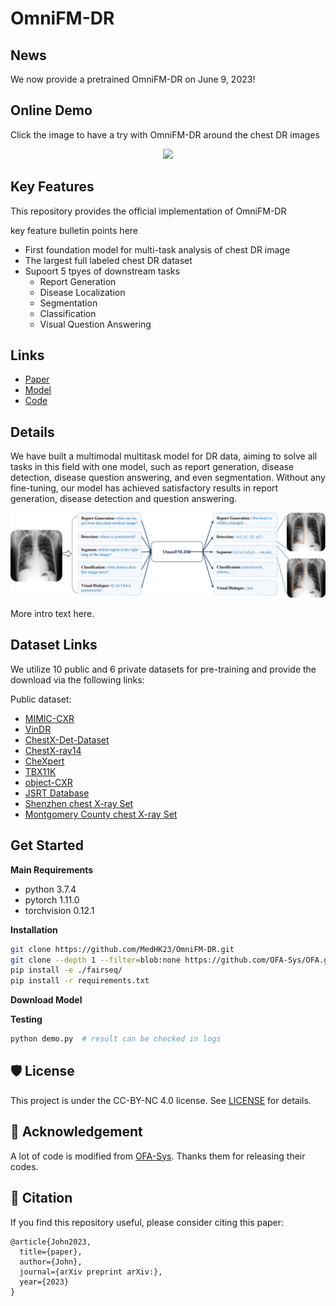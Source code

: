 # OmniFM-DR

## News
We now provide a pretrained OmniFM-DR on June 9, 2023! 

## Online Demo
Click the image to have a try with OmniFM-DR around the chest DR images

<!-- Insert a pipeline of your algorithm here if got one -->
<div align="center">
    <a href="https://medhk23.github.io/OmniFM-DR-demo/"><img width="600px" height="auto" src="demo.gif"></a>
</div>


## Key Features

This repository provides the official implementation of OmniFM-DR

key feature bulletin points here
- First foundation model for multi-task analysis of chest DR image
- The largest full labeled chest DR dataset
- Supoort 5 tpyes of downstream tasks
    - Report Generation
    - Disease Localization
    - Segmentation
    - Classification
    - Visual Question Answering

## Links

- [Paper](https://)
- [Model](https://)
- [Code](https://) 
<!-- [Code] may link to your project at your institute>


<!-- give a introduction of your project -->
## Details

 We have built a multimodal multitask model for DR data, aiming to solve all tasks in this field with one model, such as report generation, disease detection, disease question answering, and even segmentation. Without any fine-tuning, our model has achieved satisfactory results in report generation, disease detection and question answering.

<!-- Insert a pipeline of your algorithm here if got one -->
<div align="center">
    <a href=""><img width="1000px" height="auto" src="omnifmdr.png"></a>
</div>

More intro text here.


## Dataset Links

We utilize 10 public and 6 private datasets for pre-training and provide the download via the following links:

Public dataset: 

- [MIMIC-CXR](https://physionet.org/content/mimic-cxr/2.0.0/)
- [VinDR](https://www.kaggle.com/c/vinbigdata-chest-xray-abnormalities-detection/data)
- [ChestX-Det-Dataset](https://github.com/Deepwise-AILab/ChestX-Det-Dataset)
- [ChestX-ray14]( https://nihcc.app.box.com/v/ChestXray-NIHCC)
- [CheXpert]( https://stanfordmlgroup.github.io/competitions/chexpert/)
- [TBX11K](https://www.kaggle.com/datasets/vbookshelf/tbx11k-simplified)
- [object-CXR]( https://github.com/hlk-1135/object-CXR)
- [JSRT Database]( http://db.jsrt.or.jp/eng.php)
- [Shenzhen chest X-ray Set]( https://www.ncbi.nlm.nih.gov/pmc/articles/PMC4256233/)
- [Montgomery County chest X-ray Set]( https://www.ncbi.nlm.nih.gov/pmc/articles/PMC4256233/)

## Get Started

**Main Requirements**  

- python 3.7.4
- pytorch 1.11.0
- torchvision 0.12.1


**Installation**
```bash
git clone https://github.com/MedHK23/OmniFM-DR.git
git clone --depth 1 --filter=blob:none https://github.com/OFA-Sys/OFA.git fairseq
pip install -e ./fairseq/
pip install -r requirements.txt
```

**Download Model**


**Testing**
```bash
python demo.py  # result can be checked in logs
```

## 🛡️ License

This project is under the CC-BY-NC 4.0 license. See [LICENSE](LICENSE) for details.

## 🙏 Acknowledgement

A lot of code is modified from [OFA-Sys](https://github.com/OFA-Sys/OFA). Thanks them for releasing their codes.

## 
## 📝 Citation

If you find this repository useful, please consider citing this paper:
```
@article{John2023,
  title={paper},
  author={John},
  journal={arXiv preprint arXiv:},
  year={2023}
}
```
